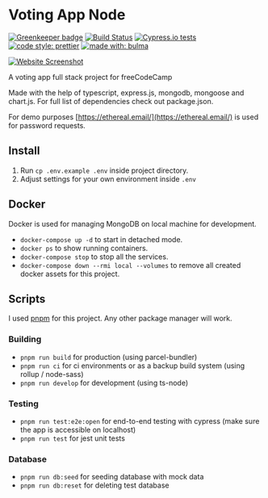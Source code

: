 # Voting App Node

[![Greenkeeper badge](https://badges.greenkeeper.io/azdanov/voting-app-node.svg)](https://greenkeeper.io/)
[![Build Status](https://travis-ci.org/azdanov/voting-app-node.svg?branch=master)](https://travis-ci.org/azdanov/voting-app-node)
[![Cypress.io tests](https://img.shields.io/badge/cypress.io-tests-green.svg)](https://cypress.io)
[![code style: prettier](https://img.shields.io/badge/code_style-prettier-ff69b4.svg)](https://github.com/prettier/prettier)
[![made with: bulma](https://img.shields.io/badge/made%20with-bulma-01d1b2.svg)](https://github.com/jgthms/bulma)

[![Website Screenshot](https://user-images.githubusercontent.com/6123841/40017539-581a1f92-57c2-11e8-8700-7a95494e9209.png)](https://node-voting-app.herokuapp.com/)

A voting app full stack project for freeCodeCamp

Made with the help of typescript, express.js, mongodb, mongoose and chart.js. For full list of
dependencies check out package.json.

For demo purposes [https://ethereal.email/](https://ethereal.email/) is used for password requests.

## Install

1.  Run `cp .env.example .env` inside project directory.
2.  Adjust settings for your own environment inside `.env`

## Docker

Docker is used for managing MongoDB on local machine for development.

* `docker-compose up -d` to start in detached mode.
* `docker ps` to show running containers.
* `docker-compose stop` to stop all the services.
* `docker-compose down --rmi local --volumes` to remove all created docker assets for this project.

## Scripts

I used [pnpm](https://github.com/pnpm/pnpm) for this project. Any other package manager will work.

### Building

* `pnpm run build` for production (using parcel-bundler)
* `pnpm run ci` for ci environments or as a backup build system (using rollup / node-sass)
* `pnpm run develop` for development (using ts-node)

### Testing

* `pnpm run test:e2e:open` for end-to-end testing with cypress (make sure the app is accessible on localhost)
* `pnpm run test` for jest unit tests

### Database

* `pnpm run db:seed` for seeding database with mock data
* `pnpm run db:reset` for deleting test database
